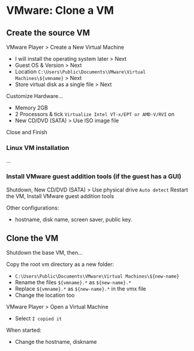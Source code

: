 # VMware: Clone a VM

## Create the source VM

VMware Player > Create a New Virtual Machine
- I will install the operating system later > Next
- Guest OS & Version > Next
- Location `C:\Users\Public\Documents\VMware\Virtual Machines\${vmname}` > Next
- Store virtual disk as a single file > Next

Customize Hardware...
- Memory 2GB
- 2 Processors & tick `Virtualize Intel VT-x/EPT or AMD-V/RVI` on
- New CD/DVD (SATA) > Use ISO image file

Close and Finish

### Linux VM installation

...

### Install VMware guest addition tools (if the guest has a GUI)

Shutdown, New CD/DVD (SATA) > Use physical drive `Auto detect`
Restart the VM, Install VMware guest addition tools

Other configurations:
- hostname, disk name, screen saver, public key.

## Clone the VM

Shutdown the base VM, then...

Copy the root vm directory as a new folder:
- `C:\Users\Public\Documents\VMware\Virtual Machines\${new-name}`
- Rename the files `${vmname}.*` as `${new-name}.*`
- Replace `${vmname}.*` as `${new-name}.*` in the vmx file
- Change the location too

VMware Player > Open a Virtual Machine
- Select `I copied it`

When started:
- Change the hostname, diskname
